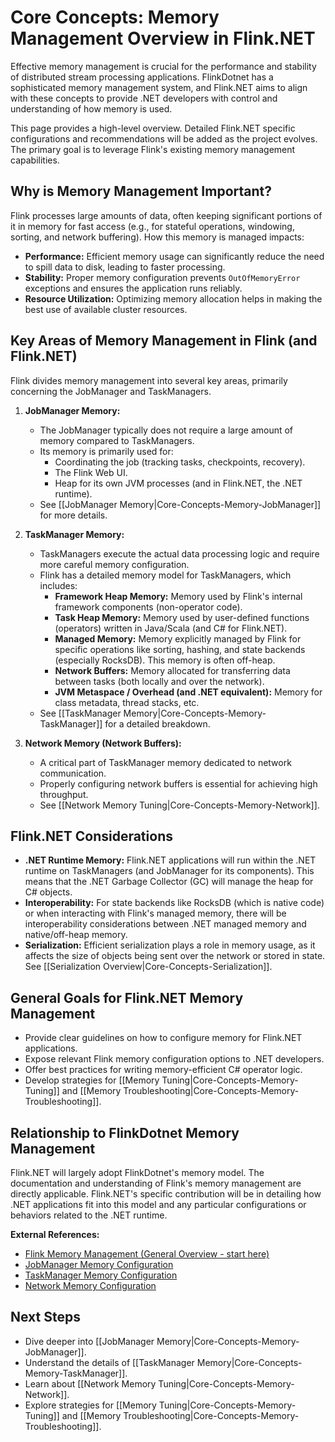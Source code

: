 # Core Concepts: Memory Management Overview in Flink.NET

Effective memory management is crucial for the performance and stability of distributed stream processing applications. FlinkDotnet has a sophisticated memory management system, and Flink.NET aims to align with these concepts to provide .NET developers with control and understanding of how memory is used.

This page provides a high-level overview. Detailed Flink.NET specific configurations and recommendations will be added as the project evolves. The primary goal is to leverage Flink's existing memory management capabilities.

## Why is Memory Management Important?

Flink processes large amounts of data, often keeping significant portions of it in memory for fast access (e.g., for stateful operations, windowing, sorting, and network buffering). How this memory is managed impacts:

*   **Performance:** Efficient memory usage can significantly reduce the need to spill data to disk, leading to faster processing.
*   **Stability:** Proper memory configuration prevents `OutOfMemoryError` exceptions and ensures the application runs reliably.
*   **Resource Utilization:** Optimizing memory allocation helps in making the best use of available cluster resources.

## Key Areas of Memory Management in Flink (and Flink.NET)

Flink divides memory management into several key areas, primarily concerning the JobManager and TaskManagers.

1.  **JobManager Memory:**
    *   The JobManager typically does not require a large amount of memory compared to TaskManagers.
    *   Its memory is primarily used for:
        *   Coordinating the job (tracking tasks, checkpoints, recovery).
        *   The Flink Web UI.
        *   Heap for its own JVM processes (and in Flink.NET, the .NET runtime).
    *   See [[JobManager Memory|Core-Concepts-Memory-JobManager]] for more details.

2.  **TaskManager Memory:**
    *   TaskManagers execute the actual data processing logic and require more careful memory configuration.
    *   Flink has a detailed memory model for TaskManagers, which includes:
        *   **Framework Heap Memory:** Memory used by Flink's internal framework components (non-operator code).
        *   **Task Heap Memory:** Memory used by user-defined functions (operators) written in Java/Scala (and C# for Flink.NET).
        *   **Managed Memory:** Memory explicitly managed by Flink for specific operations like sorting, hashing, and state backends (especially RocksDB). This memory is often off-heap.
        *   **Network Buffers:** Memory allocated for transferring data between tasks (both locally and over the network).
        *   **JVM Metaspace / Overhead (and .NET equivalent):** Memory for class metadata, thread stacks, etc.
    *   See [[TaskManager Memory|Core-Concepts-Memory-TaskManager]] for a detailed breakdown.

3.  **Network Memory (Network Buffers):**
    *   A critical part of TaskManager memory dedicated to network communication.
    *   Properly configuring network buffers is essential for achieving high throughput.
    *   See [[Network Memory Tuning|Core-Concepts-Memory-Network]].

## Flink.NET Considerations

*   **.NET Runtime Memory:** Flink.NET applications will run within the .NET runtime on TaskManagers (and JobManager for its components). This means that the .NET Garbage Collector (GC) will manage the heap for C# objects.
*   **Interoperability:** For state backends like RocksDB (which is native code) or when interacting with Flink's managed memory, there will be interoperability considerations between .NET managed memory and native/off-heap memory.
*   **Serialization:** Efficient serialization plays a role in memory usage, as it affects the size of objects being sent over the network or stored in state. See [[Serialization Overview|Core-Concepts-Serialization]].

## General Goals for Flink.NET Memory Management

*   Provide clear guidelines on how to configure memory for Flink.NET applications.
*   Expose relevant Flink memory configuration options to .NET developers.
*   Offer best practices for writing memory-efficient C# operator logic.
*   Develop strategies for [[Memory Tuning|Core-Concepts-Memory-Tuning]] and [[Memory Troubleshooting|Core-Concepts-Memory-Troubleshooting]].

## Relationship to FlinkDotnet Memory Management

Flink.NET will largely adopt FlinkDotnet's memory model. The documentation and understanding of Flink's memory management are directly applicable. Flink.NET's specific contribution will be in detailing how .NET applications fit into this model and any particular configurations or behaviors related to the .NET runtime.

**External References:**

*   [Flink Memory Management (General Overview - start here)](https://nightlies.apache.org/flink/flink-docs-stable/docs/deployment/memory/mem_setup/)
*   [JobManager Memory Configuration](https://nightlies.apache.org/flink/flink-docs-stable/docs/deployment/memory/mem_setup_jobmanager/)
*   [TaskManager Memory Configuration](https://nightlies.apache.org/flink/flink-docs-stable/docs/deployment/memory/mem_setup_tm/)
*   [Network Memory Configuration](https://nightlies.apache.org/flink/flink-docs-stable/docs/deployment/memory/network_mem_tuning/)

## Next Steps

*   Dive deeper into [[JobManager Memory|Core-Concepts-Memory-JobManager]].
*   Understand the details of [[TaskManager Memory|Core-Concepts-Memory-TaskManager]].
*   Learn about [[Network Memory Tuning|Core-Concepts-Memory-Network]].
*   Explore strategies for [[Memory Tuning|Core-Concepts-Memory-Tuning]] and [[Memory Troubleshooting|Core-Concepts-Memory-Troubleshooting]].
